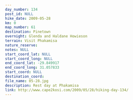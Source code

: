 ```yaml
---
day_number: 134
post_id: NULL
hike_date: 2009-05-28
km: 0
map_number: 61
destination: Pinetown
overnight: Glenda and Haldane Howieson
terrain: Visit Phakamisa
nature_reserve: 
notes: NULL
start_coord_lat: NULL
start_coord_long: NULL
end_coord_lat: -29.849917
end_coord_long: 31.057833
start_coord: NULL
destination_coord: 
file_name: 05-28.jpg
description: Rest day at Phakamisa
link: http://www.cape2kosi.com/2009/05/28/hiking-day-134/
---
```

